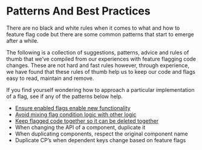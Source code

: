 # Patterns And Best Practices

There are no black and white rules when it comes to what and how to feature flag code but there are some common patterns that start to emerge after a while.

The following is a collection of suggestions, patterns, advice and rules of thumb that we’ve compiled from our experiences with feature flagging code changes. These are not hard and fast rules however, through experience, we have found that these rules of thumb help us to keep our code and flags easy to read, maintain and remove.

If you find yourself wondering how to approach a particular implementation of a flag, see if any of the patterns below help.

* [Ensure enabled flags enable new functionality](/feature-flags/patterns-and-best-practices/ensure-enabled-flags-enable-new-functionality.md)
* [Avoid mixing flag condition logic with other logic](/feature-flags/patterns-and-best-practices/avoid-mixing-flag-condition-logic-with-other-logic.md)
* [Keep flagged code together so it can be deleted together](/feature-flags/patterns-and-best-practices/keep-flagged-code-together-so-it-can-be-deleted-together.md)
* When changing the API of a component, duplicate it
* When duplicating components, respect the original component name
* Duplicate CP’s when dependent keys change based on feature flags



